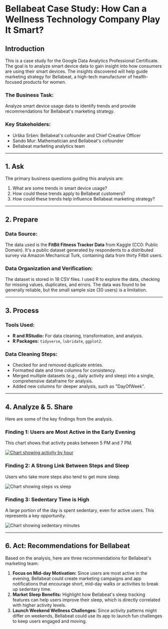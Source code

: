 # Bellabeat Case Study: How Can a Wellness Technology Company Play It Smart?

## Introduction

This is a case study for the Google Data Analytics Professional Certificate. The goal is to analyze smart device data to gain insight into how consumers are using their smart devices. The insights discovered will help guide marketing strategy for Bellabeat, a high-tech manufacturer of health-focused products for women.

### The Business Task:
Analyze smart device usage data to identify trends and provide recommendations for Bellabeat's marketing strategy.

### Key Stakeholders:
* Urška Sršen: Bellabeat's cofounder and Chief Creative Officer
* Sando Mur: Mathematician and Bellabeat's cofounder
* Bellabeat marketing analytics team

---

## 1. Ask

The primary business questions guiding this analysis are:
1.  What are some trends in smart device usage?
2.  How could these trends apply to Bellabeat customers?
3.  How could these trends help influence Bellabeat marketing strategy?

---

## 2. Prepare

### Data Source:
The data used is the **FitBit Fitness Tracker Data** from Kaggle (CC0: Public Domain). It's a public dataset generated by respondents to a distributed survey via Amazon Mechanical Turk, containing data from thirty Fitbit users.

### Data Organization and Verification:
The dataset is stored in 18 CSV files. I used R to explore the data, checking for missing values, duplicates, and errors. The data was found to be generally reliable, but the small sample size (30 users) is a limitation.

---

## 3. Process

### Tools Used:
* **R and RStudio:** For data cleaning, transformation, and analysis.
* **R Packages:** `tidyverse`, `lubridate`, `ggplot2`.

### Data Cleaning Steps:
* Checked for and removed duplicate entries.
* Formatted date and time columns for consistency.
* Merged multiple datasets (e.g., daily activity and sleep) into a single, comprehensive dataframe for analysis.
* Added new columns for deeper analysis, such as "DayOfWeek".

---

## 4. Analyze & 5. Share

Here are some of the key findings from the analysis.

### Finding 1: Users are Most Active in the Early Evening
This chart shows that activity peaks between 5 PM and 7 PM.

[![Chart showing activity by hour](path/to/your/chart1.png)](https://github.com/debuze/bellabeat-case-study/blob/main/chart1_activity_by_hour.png)

### Finding 2: A Strong Link Between Steps and Sleep
Users who take more steps also tend to get more sleep.

![Chart showing steps vs sleep](path/to/your/chart2.png)

### Finding 3: Sedentary Time is High
A large portion of the day is spent sedentary, even for active users. This represents a key opportunity.

![Chart showing sedentary minutes](path/to/your/chart3.png)

---

## 6. Act: Recommendations for Bellabeat

Based on the analysis, here are three recommendations for Bellabeat's marketing team:

1.  **Focus on Mid-day Motivation:** Since users are most active in the evening, Bellabeat could create marketing campaigns and app notifications that encourage short, mid-day walks or activities to break up sedentary time.
2.  **Market Sleep Benefits:** Highlight how Bellabeat's sleep tracking features can help users improve their sleep, which is directly correlated with higher activity levels.
3.  **Launch Weekend Wellness Challenges:** Since activity patterns might differ on weekends, Bellabeat could use its app to launch fun challenges to keep users engaged and moving.

